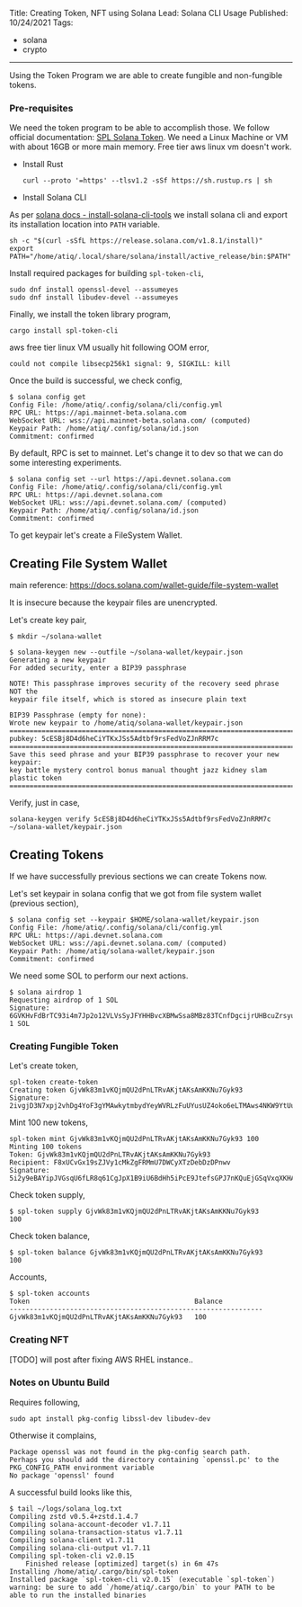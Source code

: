 Title: Creating Token, NFT using Solana
Lead: Solana CLI Usage
Published: 10/24/2021
Tags:
  - solana
  - crypto
---

Using the Token Program we are able to create fungible and non-fungible tokens.

### Pre-requisites
We need the token program to be able to accomplish those. We follow official documentation: [SPL Solana Token](https://spl.solana.com/token). We need a Linux Machine or VM with about 16GB or more main memory. Free tier aws linux vm doesn't work.

- Install Rust

      curl --proto '=https' --tlsv1.2 -sSf https://sh.rustup.rs | sh

- Install Solana CLI

As per [solana docs - install-solana-cli-tools](https://docs.solana.com/cli/install-solana-cli-tools) we install solana cli and export its installation location into `PATH` variable.


    sh -c "$(curl -sSfL https://release.solana.com/v1.8.1/install)"
    export PATH="/home/atiq/.local/share/solana/install/active_release/bin:$PATH"


Install required packages for building `spl-token-cli`,

    sudo dnf install openssl-devel --assumeyes
    sudo dnf install libudev-devel --assumeyes

Finally, we install the token library program,

    cargo install spl-token-cli

aws free tier linux VM usually hit following OOM error,

    could not compile libsecp256k1 signal: 9, SIGKILL: kill

Once the build is successful, we check config,

    $ solana config get
    Config File: /home/atiq/.config/solana/cli/config.yml
    RPC URL: https://api.mainnet-beta.solana.com 
    WebSocket URL: wss://api.mainnet-beta.solana.com/ (computed)
    Keypair Path: /home/atiq/.config/solana/id.json 
    Commitment: confirmed 

By default, RPC is set to mainnet. Let's change it to dev so that we can do some interesting experiments.

    $ solana config set --url https://api.devnet.solana.com
    Config File: /home/atiq/.config/solana/cli/config.yml
    RPC URL: https://api.devnet.solana.com 
    WebSocket URL: wss://api.devnet.solana.com/ (computed)
    Keypair Path: /home/atiq/.config/solana/id.json 
    Commitment: confirmed 

To get keypair let's create a FileSystem Wallet.

## Creating File System Wallet
main reference: https://docs.solana.com/wallet-guide/file-system-wallet

It is insecure because the keypair files are unencrypted.

Let's create key pair,

    $ mkdir ~/solana-wallet

    $ solana-keygen new --outfile ~/solana-wallet/keypair.json
    Generating a new keypair
    For added security, enter a BIP39 passphrase

    NOTE! This passphrase improves security of the recovery seed phrase NOT the
    keypair file itself, which is stored as insecure plain text

    BIP39 Passphrase (empty for none): 
    Wrote new keypair to /home/atiq/solana-wallet/keypair.json
    ==============================================================================
    pubkey: 5cESBj8D4d6heCiYTKxJSs5Adtbf9rsFedVoZJnRRM7c
    ==============================================================================
    Save this seed phrase and your BIP39 passphrase to recover your new keypair:
    key battle mystery control bonus manual thought jazz kidney slam plastic token
    ==============================================================================

Verify, just in case,

    solana-keygen verify 5cESBj8D4d6heCiYTKxJSs5Adtbf9rsFedVoZJnRRM7c ~/solana-wallet/keypair.json


## Creating Tokens
If we have successfully previous sections we can create Tokens now.

Let's set keypair in solana config that we got from file system wallet (previous section),
    
    $ solana config set --keypair $HOME/solana-wallet/keypair.json
    Config File: /home/atiq/.config/solana/cli/config.yml
    RPC URL: https://api.devnet.solana.com 
    WebSocket URL: wss://api.devnet.solana.com/ (computed)
    Keypair Path: /home/atiq/solana-wallet/keypair.json 
    Commitment: confirmed

We need some SOL to perform our next actions.

    $ solana airdrop 1
    Requesting airdrop of 1 SOL
    Signature: 6GVKHvFdBrTC93i4m7Jp2o12VLVsSyJFYHHBvcXBMwSsa8MBz83TCnfDgcijrUHBcuZrsyud4d5oUrBFMfUyt1tM
    1 SOL

### Creating Fungible Token
Let's create token,

    spl-token create-token
    Creating token GjvWk83m1vKQjmQU2dPnLTRvAKjtAKsAmKKNu7Gyk93
    Signature: 2ivgjD3N7xpj2vhDg4YoF3gYMAwkytmbydYeyWVRLzFuUYusUZ4oko6eLTMAws4NKW9YtUuFTcMfEQHYiwgceaCD

Mint 100 new tokens,

    spl-token mint GjvWk83m1vKQjmQU2dPnLTRvAKjtAKsAmKKNu7Gyk93 100
    Minting 100 tokens
    Token: GjvWk83m1vKQjmQU2dPnLTRvAKjtAKsAmKKNu7Gyk93
    Recipient: F8xUCvGx19sZJVy1cMkZgFRMmU7DWCyXTzDebDzDPnwv
    Signature: 5i2y9eBAYipJVGsqU6fLR8q61CgJpX1B9iU6BdHh5iPcE9JtefsGPJ7nKQuEjGSqVxqXKHAPC5hPFp7uSzXJpJMn

Check token supply,

    $ spl-token supply GjvWk83m1vKQjmQU2dPnLTRvAKjtAKsAmKKNu7Gyk93
    100

Check token balance,

    $ spl-token balance GjvWk83m1vKQjmQU2dPnLTRvAKjtAKsAmKKNu7Gyk93
    100


Accounts,

    $ spl-token accounts
    Token                                         Balance
    ---------------------------------------------------------------
    GjvWk83m1vKQjmQU2dPnLTRvAKjtAKsAmKKNu7Gyk93   100

### Creating NFT
[TODO]
will post after fixing AWS RHEL instance..

### Notes on Ubuntu Build
Requires following,

    sudo apt install pkg-config libssl-dev libudev-dev

Otherwise it complains,

    Package openssl was not found in the pkg-config search path.
    Perhaps you should add the directory containing `openssl.pc' to the PKG_CONFIG_PATH environment variable
    No package 'openssl' found

A successful build looks like this,

    $ tail ~/logs/solana_log.txt
    Compiling zstd v0.5.4+zstd.1.4.7
    Compiling solana-account-decoder v1.7.11
    Compiling solana-transaction-status v1.7.11
    Compiling solana-client v1.7.11
    Compiling solana-cli-output v1.7.11
    Compiling spl-token-cli v2.0.15
        Finished release [optimized] target(s) in 6m 47s
    Installing /home/atiq/.cargo/bin/spl-token
    Installed package `spl-token-cli v2.0.15` (executable `spl-token`)
    warning: be sure to add `/home/atiq/.cargo/bin` to your PATH to be able to run the installed binaries
